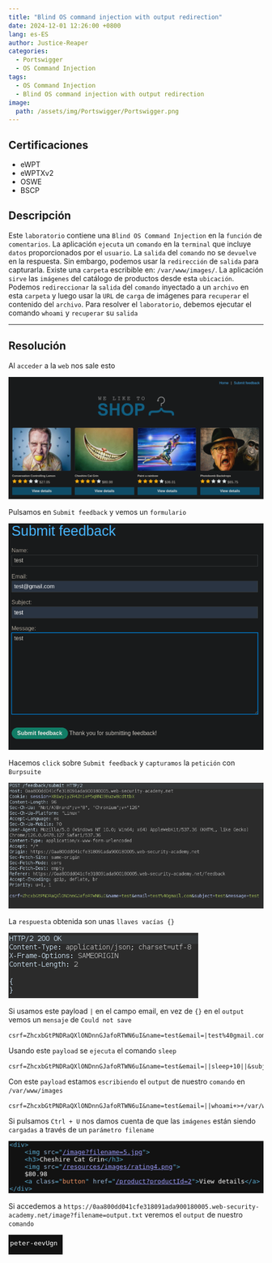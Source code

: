 ```yaml
---
title: "Blind OS command injection with output redirection"
date: 2024-12-01 12:26:00 +0800
lang: es-ES
author: Justice-Reaper
categories:
  - Portswigger
  - OS Command Injection
tags:
  - OS Command Injection
  - Blind OS command injection with output redirection
image:
  path: /assets/img/Portswigger/Portswigger.png
---
```


## Certificaciones

- eWPT
- eWPTXv2
- OSWE
- BSCP
  
## Descripción

Este `laboratorio` contiene una `Blind OS Command Injection` en la `función` de `comentarios`. La aplicación `ejecuta` un `comando` en la `terminal` que incluye `datos` proporcionados por el `usuario`. La `salida` del `comando` no se `devuelve` en la respuesta. Sin embargo, podemos usar la `redirección` de `salida` para capturarla. Existe una `carpeta` escribible en: `/var/www/images/`. La aplicación `sirve` las `imágenes` del catálogo de productos desde esta `ubicación`. Podemos `redireccionar` la `salida` del `comando` inyectado a un `archivo` en esta `carpeta` y luego usar la `URL` de `carga` de imágenes para `recuperar` el contenido del `archivo`. Para resolver el `laboratorio`, debemos ejecutar el comando `whoami` y `recuperar` su `salida`

---

## Resolución

Al `acceder` a la `web` nos sale esto

![](/assets/img/OS-Command-Injection-Lab-3/image_1.png)

Pulsamos en `Submit feedback` y vemos un `formulario`

![](/assets/img/OS-Command-Injection-Lab-3/image_2.png)

Hacemos `click` sobre `Submit feedback` y `capturamos` la `petición` con `Burpsuite`

![](/assets/img/OS-Command-Injection-Lab-3/image_3.png)

La `respuesta` obtenida son unas `llaves vacías {}`

![](/assets/img/OS-Command-Injection-Lab-3/image_4.png)

Si usamos este payload `|` en el campo email, en vez de `{}` en el `output` vemos un `mensaje` de `Could not save`

```
csrf=ZhcxbGtPNDRaQXlONDnnGJafoRTWN6uI&name=test&email=|test%40gmail.com&subject=test&message=test
```

Usando este `payload` se `ejecuta` el comando `sleep`

```
csrf=ZhcxbGtPNDRaQXlONDnnGJafoRTWN6uI&name=test&email=||sleep+10||&subject=test&message=test
```

Con este `payload` estamos `escribiendo` el `output` de nuestro `comando` en `/var/www/images`

```
csrf=ZhcxbGtPNDRaQXlONDnnGJafoRTWN6uI&name=test&email=||whoami+>+/var/www/images/output.txt||&subject=test&message=test
```

Si pulsamos `Ctrl + U` nos damos cuenta de que las `imágenes` están siendo `cargadas` a través de un `parámetro filename`

![](/assets/img/OS-Command-Injection-Lab-3/image_5.png)

Si accedemos a `https://0aa800dd041cfe318091ada900180005.web-security-academy.net/image?filename=output.txt` veremos el `output` de nuestro `comando`

![](/assets/img/OS-Command-Injection-Lab-3/image_6.png)
